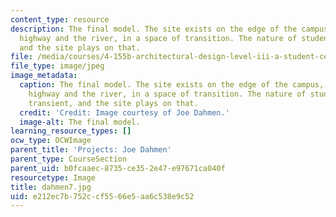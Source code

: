 ```yaml
---
content_type: resource
description: The final model. The site exists on the edge of the campus, between the
  highway and the river, in a space of transition. The nature of student life is transient,
  and the site plays on that.
file: /media/courses/4-155b-architectural-design-level-iii-a-student-center-for-mit-fall-2004/e212ec7b752ccf5566e5aa6c538e9c52_dahmen7.jpg
file_type: image/jpeg
image_metadata:
  caption: The final model. The site exists on the edge of the campus, between the
    highway and the river, in a space of transition. The nature of student life is
    transient, and the site plays on that.
  credit: 'Credit: Image courtesy of Joe Dahmen.'
  image-alt: The final model.
learning_resource_types: []
ocw_type: OCWImage
parent_title: 'Projects: Joe Dahmen'
parent_type: CourseSection
parent_uid: b0fcaaec-8735-ce35-2e47-e97671ca040f
resourcetype: Image
title: dahmen7.jpg
uid: e212ec7b-752c-cf55-66e5-aa6c538e9c52
---
```

